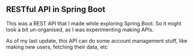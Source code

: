 ## RESTful API in Spring Boot

This was a REST API that I made while exploring Spring Boot. So it might look a bit un-organised, as I was experimenting making APIs.

As of my last update, this API can do some account management stuff, like making new users, fetching their data, etc
